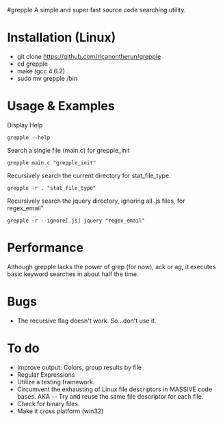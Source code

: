 #grepple
A simple and super fast source code searching utility.

# Installation (Linux)
* git clone https://github.com/ricanontherun/grepple
* cd grepple
* make (gcc 4.6.2)
* sudo mv grepple /bin

# Usage & Examples

Display Help

`grepple --help`

Search a single file (main.c) for grepple_init

`grepple main.c "grepple_init"`

Recursively search the current directory for stat_file_type.

`grepple -r . "stat_file_type"`

Recursively search the jquery directory, ignoring all .js files, for regex_email"

`grepple -r --ignore[.js] jquery "regex_email"`

# Performance
Although grepple lacks the power of grep (for now), ack or ag, it executes basic keyword searches in about half the time.

# Bugs
* The recursive flag doesn't work. So...don't use it.

# To do
* Improve output: Colors, group results by file
* Regular Expressions
* Utilize a testing framework.
* Circumvent the exhausting of Linux file descriptors in MASSIVE code bases. AKA -- Try and reuse the same file     descriptor for each file.
* Check for binary files.
* Make it cross platform (win32)
